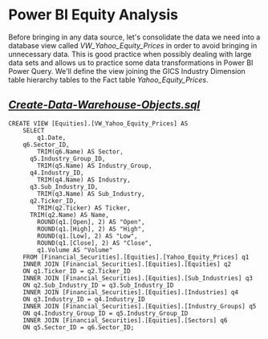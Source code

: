# Power BI Equity Analysis

Before bringing in any  data source, let's consolidate the data we need into a database view called *VW_Yahoo_Equity_Prices* in order to avoid bringing in unnecessary data. This is good practice when possibly dealing with large data sets and allows us to practice some data transformations in Power BI Power Query. We'll define the view joining the GICS Industry Dimension table hierarchy tables to the Fact table *Yahoo_Equity_Prices*.

## *[Create-Data-Warehouse-Objects.sql](https://github.com/danvuk567/SP500-Stock-Analysis/blob/main/Power_BI-Equity-Analysis/Create-VW_Yahoo_Equity_Prices-View.sql)*  

	CREATE VIEW [Equities].[VW_Yahoo_Equity_Prices] AS
    	SELECT 
        	q1.Date,
		q6.Sector_ID,
        	TRIM(q6.Name) AS Sector,
	      q5.Industry_Group_ID,
        	TRIM(q5.Name) AS Industry_Group,
	      q4.Industry_ID,
        	TRIM(q4.Name) AS Industry,
	      q3.Sub_Industry_ID,
        	TRIM(q3.Name) AS Sub_Industry,
	      q2.Ticker_ID,
        	TRIM(q2.Ticker) AS Ticker,
	      TRIM(q2.Name) AS Name,
        	ROUND(q1.[Open], 2) AS "Open",
        	ROUND(q1.[High], 2) AS "High",
        	ROUND(q1.[Low], 2) AS "Low",
        	ROUND(q1.[Close], 2) AS "Close",
        	q1.Volume AS "Volume"
    	FROM [Financial_Securities].[Equities].[Yahoo_Equity_Prices] q1
    	INNER JOIN [Financial_Securities].[Equities].[Equities] q2
    	ON q1.Ticker_ID = q2.Ticker_ID
    	INNER JOIN [Financial_Securities].[Equities].[Sub_Industries] q3
    	ON q2.Sub_Industry_ID = q3.Sub_Industry_ID
    	INNER JOIN [Financial_Securities].[Equities].[Industries] q4
    	ON q3.Industry_ID = q4.Industry_ID
    	INNER JOIN [Financial_Securities].[Equities].[Industry_Groups] q5
    	ON q4.Industry_Group_ID = q5.Industry_Group_ID
    	INNER JOIN [Financial_Securities].[Equities].[Sectors] q6
    	ON q5.Sector_ID = q6.Sector_ID;
